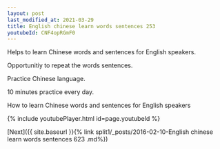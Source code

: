 ```yaml
---
layout: post
last_modified_at: 2021-03-29
title: English chinese learn words sentences 253 
youtubeId: CNF4opRGmF0
---
```

 
 
Helps to learn Chinese words and sentences for English speakers.

Opportunitiy to repeat the words sentences. 

Practice Chinese language. 
 
10 minutes practice every day. 
 
How to learn Chinese words and sentences for English speakers 
 
{% include youtubePlayer.html id=page.youtubeId %}
 
 
[Next]({{ site.baseurl }}{% link  split1/_posts/2016-02-10-English chinese learn words sentences 623 .md%})
 
